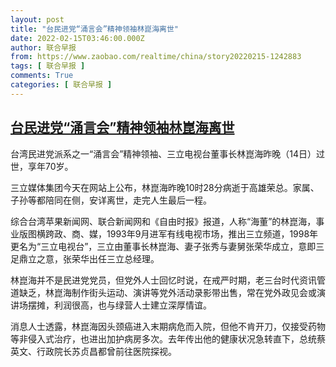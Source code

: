 ```yaml
---
layout: post
title: "台民进党“涌言会”精神领袖林崑海离世"
date: 2022-02-15T03:46:00.000Z
author: 联合早报
from: https://www.zaobao.com/realtime/china/story20220215-1242883
tags: [ 联合早报 ]
comments: True
categories: [ 联合早报 ]
---
```

<!--1644896760000-->
[台民进党“涌言会”精神领袖林崑海离世](https://www.zaobao.com/realtime/china/story20220215-1242883)
------

<div>
<p>台湾民进党派系之一“涌言会”精神领袖、三立电视台董事长林崑海昨晚（14日）过世，享年70岁。</p><p>三立媒体集团今天在网站上公布，林崑海昨晚10时28分病逝于高雄荣总。家属、子孙等都陪同在侧，安详离世，走完人生最后一程。</p><p>综合台湾苹果新闻网、联合新闻网和《自由时报》报道，人称“海董”的林崑海，事业版图横跨政、商、媒，1993年9月进军有线电视市场，推出三立频道，1998年更名为“三立电视台”，三立由董事长林崑海、妻子张秀与妻舅张荣华成立，意即三足鼎立之意，张荣华出任三立总经理。</p><section id="imu"><div id="dfp-ad-imu1">        </div></section><p>林崑海并不是民进党党员，但党外人士回忆时说，在戒严时期，老三台时代资讯管道缺乏，林崑海制作街头运动、演讲等党外活动录影带出售，常在党外政见会或演讲场摆摊，利润很高，也与绿营人士建立深厚情谊。</p><p>消息人士透露，林崑海因头颈癌进入末期病危而入院，但他不肯开刀，仅接受药物等非侵入式治疗，也进出加护病房多次。去年传出他的健康状况急转直下，总统蔡英文、行政院长苏贞昌都曾前往医院探视。</p>      <div class="cx_paywall_placeholder" id="sph_cdp_40"></div>
</div>
